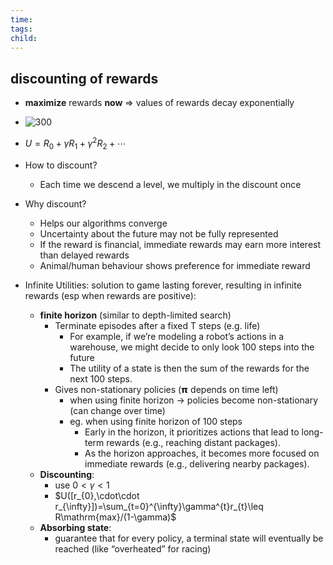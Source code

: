 ```yaml
---
time: 
tags: 
child:
---
```

## discounting of rewards
- **maximize** rewards **now** => values of rewards decay exponentially
- ![300](https://i.imgur.com/B0oIltY.png)
- $U = R_0 + \gamma R_1 + \gamma ^2 R_2 + \cdots$
- How to discount?
	- Each time we descend a level, we multiply in the discount once
- Why discount?
	- Helps our algorithms converge
	- Uncertainty about the future may not be fully represented
	- If the reward is financial, immediate rewards may earn more interest than delayed rewards
	- Animal/human behaviour shows preference for immediate reward

- Infinite Utilities: solution to game lasting forever, resulting in infinite rewards (esp when rewards are positive): 
	- **finite horizon** (similar to depth-limited search)
		- Terminate episodes after a fixed T steps (e.g. life)
			- For example, if we’re modeling a robot’s actions in a warehouse, we might decide to only look 100 steps into the future
			- The utility of a state is then the sum of the rewards for the next 100 steps.
		- Gives non-stationary policies (𝝿 depends on time left)
			- when using finite horizon -> policies become non-stationary (can change over time)
			- eg. when using finite horizon of 100 steps
				- Early in the horizon, it prioritizes actions that lead to long-term rewards (e.g., reaching distant packages).
				- As the horizon approaches, it becomes more focused on immediate rewards (e.g., delivering nearby packages).
	- **Discounting**:
		- use $0 < \gamma < 1$
		- $U([r_{0},\cdot\cdot r_{\infty}])=\sum_{t=0}^{\infty}\gamma^{t}r_{t}\leq R\mathrm{max}/(1-\gamma)$ 
	- **Absorbing state**: 
		- guarantee that for every policy, a terminal state will eventually be reached (like “overheated” for racing)